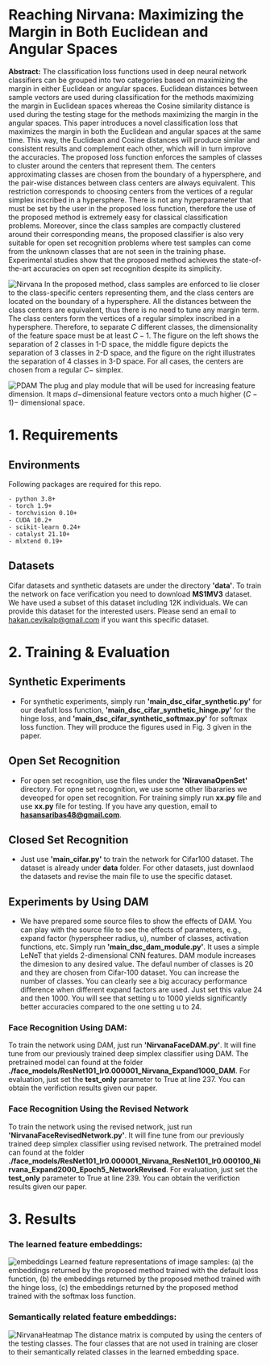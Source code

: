# Reaching Nirvana: Maximizing the Margin in Both Euclidean and Angular Spaces
**Abstract:** The classification loss functions used in deep neural network classifiers can be grouped into two categories based on maximizing the margin in either Euclidean or angular spaces. Euclidean distances between sample vectors are used during classification for the methods maximizing the margin in Euclidean spaces whereas the Cosine similarity distance is used during the testing stage for the methods maximizing the margin in the angular spaces. This paper introduces a novel classification loss that maximizes the margin in both the Euclidean and angular spaces at the same time. This way, the Euclidean and Cosine distances will produce similar and consistent results and complement each other, which will in turn improve the accuracies. The proposed loss function enforces the samples of classes to cluster around the centers that represent them. The centers approximating classes are chosen from the boundary of a hypersphere, and the pair-wise distances between class centers are always equivalent. This restriction corresponds to choosing centers from the vertices of a regular simplex inscribed in a hypersphere. There is not any hyperparameter that must be set by the user in the proposed loss function, therefore the use of the proposed method is extremely easy for classical classification problems. Moreover, since the class samples are compactly clustered around their corresponding means, the proposed classifier is also very suitable for open set recognition problems where test samples can come from the unknown classes that are not seen in the training phase. Experimental studies show that the proposed method achieves the state-of-the-art accuracies on open set recognition despite its simplicity.

![Nirvana](https://user-images.githubusercontent.com/67793643/217524225-82240880-27c7-4918-ab12-2e9b1235f701.png)
In the proposed method, class samples are enforced to lie closer to the class-specific centers representing them, and the class centers are located on the boundary of a hypersphere. All the distances between the class centers are equivalent, thus there is no need to tune any margin term. The class centers form the vertices of a regular simplex inscribed in a hypersphere. Therefore, to separate $C$ different classes, the dimensionality of the feature space must be at least $C-1$. The figure on the left shows the separation of 2 classes in 1-D space, the middle figure depicts the separation of 3 classes in 2-D space, and the figure on the right illustrates the separation of 4 classes in 3-D space. For all cases, the centers are chosen from a regular $C-$ simplex.

![PDAM](https://user-images.githubusercontent.com/67793643/217527332-b7962b96-d864-4a0a-bd81-fb8002d7e3d8.png)
The plug and play module that will be used for increasing feature dimension. It maps $d-$dimensional feature vectors onto a much higher $(C-1)-$ dimensional space.
# 1. Requirements
## Environments
Following packages are required for this repo.

    - python 3.8+
    - torch 1.9+
    - torchvision 0.10+
    - CUDA 10.2+
    - scikit-learn 0.24+
    - catalyst 21.10+
    - mlxtend 0.19+
 ## Datasets
 Cifar datasets and synthetic datasets are under the directory **'data'**. To train the network on face verification you need to download **MS1MV3** dataset. We have used a subset of this dataset including 12K individuals. We can provide this dataset for the interested users. Please send an email to hakan.cevikalp@gmail.com if you want this specific dataset.
# 2. Training & Evaluation
## Synthetic Experiments
- For synthetic experiments, simply run **'main_dsc_cifar_synthetic.py'** for our deafult loss function, **'main_dsc_cifar_synthetic_hinge.py'** for the hinge loss, and **'main_dsc_cifar_synthetic_softmax.py'** for softmax loss function. They will produce the figures used in Fig. 3 given in the paper.
## Open Set Recognition
- For open set recognition, use the files under the **'NiravanaOpenSet'** directory. For opne set recognition, we use some other libararies we deveoped for open set recognition. For training simply run **xx.py** file and use **xx.py** file for testing. If you have any question, email to **hasansaribas48@gmail.com**.
## Closed Set Recognition
- Just use **'main_cifar.py'** to train the network for Cifar100 dataset. The dataset is already under **data** folder. For other datasets, just downlaod the datasets and revise the main file to use the specific dataset.
## Experiments by Using DAM
- We have prepared some source files to show the effects of DAM. You can play with the source file to see the effects of parameters, e.g., expand factor (hyperspheer radius, u), number of classes, activation functions, etc. Simply run **'main_dsc_dam_module.py'**. It uses a simple LeNeT that yields 2-dimensional CNN features. DAM module increases the dimesion to any desired value. The defaul number of classes is 20 and they are chosen from Cifar-100 dataset. You can increase the number of classes. You can clearly see a big accuracy performance difference when different expand factors are used. Just set this value 24 and then 1000. You will see that setting u to 1000 yields significantly better accuracies compared to the one setting u to 24.
### Face Recognition Using DAM:
To train the network using DAM, just run **'NirvanaFaceDAM.py'**. It will fine tune from our previously trained deep simplex classifier using DAM. The pretrained model can found at the folder **./face_models/ResNet101_lr0.000001_Nirvana_Expand1000_DAM**. For evaluation, just set the **test_only** parameter to True at line 237. You can obtain the verifiction results given our paper.
### Face Recognition Using the Revised Network
To train the network using the revised network, just run **'NirvanaFaceRevisedNetwork.py'**. It will fine tune from our previously trained deep simplex classifier using revised network. The pretrained model can found at the folder **./face_models/ResNet101_lr0.000001_Nirvana_ResNet101_lr0.000100_Nirvana_Expand2000_Epoch5_NetworkRevised**. For evaluation, just set the **test_only** parameter to True at line 239. You can obtain the verifiction results given our paper.

# 3. Results
### The learned feature embeddings:
![embeddings](https://user-images.githubusercontent.com/67793643/217549694-0c4deabe-ed97-480f-8f29-2263534b0dda.png)
Learned feature representations of image samples: (a) the embeddings returned by the proposed method trained with the default loss function, (b) the embeddings returned by the proposed method trained with the hinge loss, (c) the embeddings returned by the proposed method trained with the softmax loss function.
### Semantically related feature embeddings:

![NirvanaHeatmap](https://user-images.githubusercontent.com/67793643/217550692-f3b65c68-9723-4fb5-ac1b-46d4fc3e32bf.png)
The distance matrix is computed by using the centers of the testing classes. The four classes that are not used in training are closer to their semantically related classes in the learned embedding space.




